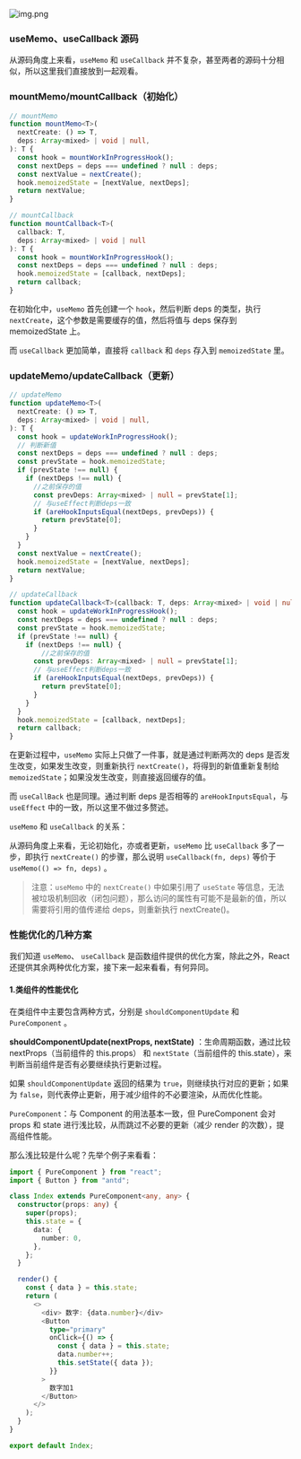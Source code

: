 ![img.png](img.png)

### useMemo、useCallback 源码

从源码角度上来看，`useMemo` 和 `useCallback` 并不复杂，甚至两者的源码十分相似，所以这里我们直接放到一起观看。

### mountMemo/mountCallback（初始化）

```ts
// mountMemo
function mountMemo<T>(
  nextCreate: () => T, 
  deps: Array<mixed> | void | null,
): T {
  const hook = mountWorkInProgressHook();
  const nextDeps = deps === undefined ? null : deps;
  const nextValue = nextCreate();
  hook.memoizedState = [nextValue, nextDeps];
  return nextValue;
}

// mountCallback
function mountCallback<T>(
  callback: T,
  deps: Array<mixed> | void | null
): T {
  const hook = mountWorkInProgressHook();
  const nextDeps = deps === undefined ? null : deps;
  hook.memoizedState = [callback, nextDeps];
  return callback;
}
```

在初始化中，`useMemo` 首先创建一个 `hook`，然后判断 deps 的类型，执行 `nextCreate`，这个参数是需要缓存的值，然后将值与 deps 保存到 memoizedState 上。

而 `useCallback` 更加简单，直接将 `callback` 和 `deps` 存入到 `memoizedState` 里。

### updateMemo/updateCallback（更新）

```ts
// updateMemo
function updateMemo<T>(
  nextCreate: () => T,
  deps: Array<mixed> | void | null,
): T {
  const hook = updateWorkInProgressHook();
  // 判断新值
  const nextDeps = deps === undefined ? null : deps;
  const prevState = hook.memoizedState;
  if (prevState !== null) {
    if (nextDeps !== null) {
      //之前保存的值
      const prevDeps: Array<mixed> | null = prevState[1];
      // 与useEffect判断deps一致
      if (areHookInputsEqual(nextDeps, prevDeps)) {
        return prevState[0];
      }
    }
  }
  const nextValue = nextCreate();
  hook.memoizedState = [nextValue, nextDeps];
  return nextValue;
}

// updateCallback
function updateCallback<T>(callback: T, deps: Array<mixed> | void | null): T {
  const hook = updateWorkInProgressHook();
  const nextDeps = deps === undefined ? null : deps;
  const prevState = hook.memoizedState;
  if (prevState !== null) {
    if (nextDeps !== null) {
        //之前保存的值
      const prevDeps: Array<mixed> | null = prevState[1];
      // 与useEffect判断deps一致
      if (areHookInputsEqual(nextDeps, prevDeps)) {
        return prevState[0];
      }
    }
  }
  hook.memoizedState = [callback, nextDeps];
  return callback;
}
```

在更新过程中，`useMemo` 实际上只做了一件事，就是通过判断两次的 deps 是否发生改变，如果发生改变，则重新执行 `nextCreate()`，将得到的新值重新复制给 `memoizedState`；如果没发生改变，则直接返回缓存的值。

而 `useCallBack` 也是同理。通过判断 deps 是否相等的 `areHookInputsEqual`，与 `useEffect` 中的一致，所以这里不做过多赘述。

`useMemo` 和 `useCallback` 的关系：

从源码角度上来看，无论初始化，亦或者更新，`useMemo` 比 `useCallback` 多了一步，即执行 `nextCreate()` 的步骤，那么说明 `useCallback(fn, deps)` 等价于 `useMemo(() => fn, deps)` 。

> 注意：`useMemo` 中的 `nextCreate()` 中如果引用了 `useState` 等信息，无法被垃圾机制回收（闭包问题），那么访问的属性有可能不是最新的值，所以需要将引用的值传递给 deps，则重新执行 nextCreate()。

### 性能优化的几种方案

我们知道 `useMemo`、 `useCallback` 是函数组件提供的优化方案，除此之外，React 还提供其余两种优化方案，接下来一起来看看，有何异同。

#### 1.类组件的性能优化

在类组件中主要包含两种方式，分别是 `shouldComponentUpdate` 和 `PureComponent` 。

**shouldComponentUpdate(nextProps, nextState)** ：生命周期函数，通过比较nextProps（当前组件的 this.props） 和 `nextState`（当前组件的 this.state），来判断当前组件是否有必要继续执行更新过程。

如果 `shouldComponentUpdate` 返回的结果为 `true`，则继续执行对应的更新；如果为 `false`，则代表停止更新，用于减少组件的不必要渲染，从而优化性能。

`PureComponent`：与 Component 的用法基本一致，但 PureComponent 会对props 和 state 进行浅比较，从而跳过不必要的更新（减少 render 的次数），提高组件性能。

那么浅比较是什么呢？先举个例子来看看：

```ts
import { PureComponent } from "react";
import { Button } from "antd";

class Index extends PureComponent<any, any> {
  constructor(props: any) {
    super(props);
    this.state = {
      data: {
        number: 0,
      },
    };
  }

  render() {
    const { data } = this.state;
    return (
      <>
        <div> 数字: {data.number}</div>
        <Button
          type="primary"
          onClick={() => {
            const { data } = this.state;
            data.number++;
            this.setState({ data });
          }}
        >
          数字加1
        </Button>
      </>
    );
  }
}

export default Index;
```







